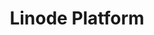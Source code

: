 ---
title:  Linode Platform
description: 'Learn about everything Linode!'
license: '[CC BY-ND 4.0](https://creativecommons.org/licenses/by-nd/4.0)'
aliases: ['/platform/','/linode-platform/']
show_on_frontpage: true
weight: 30
cascade:
    weightAge: 0
    weightSearchBoost: true
icon: "cube"
---